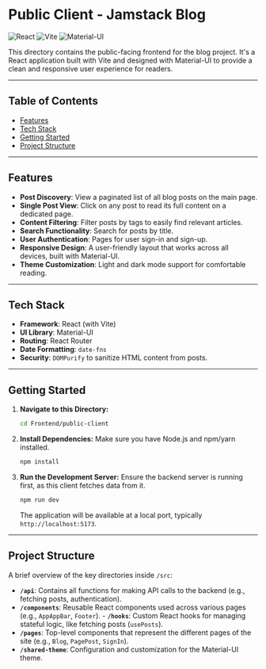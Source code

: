 # Public Client - Jamstack Blog

![React](https://img.shields.io/badge/React-20232A?style=for-the-badge&logo=react&logoColor=61DAFB) ![Vite](https://img.shields.io/badge/Vite-646CFF?style=for-the-badge&logo=vite&logoColor=white) ![Material-UI](https://img.shields.io/badge/Material--UI-0081CB?style=for-the-badge&logo=material-ui&logoColor=white)

This directory contains the public-facing frontend for the blog project. It's a  React application built with Vite and designed with Material-UI to provide a clean and responsive user experience for readers.

---

## Table of Contents
- [Features](#features)
- [Tech Stack](#tech-stack)
- [Getting Started](#getting-started)
- [Project Structure](#project-structure)

---

## Features

-   **Post Discovery**: View a paginated list of all blog posts on the main page. 
-   **Single Post View**: Click on any post to read its full content on a dedicated page. 
-   **Content Filtering**: Filter posts by tags to easily find relevant articles.  
-   **Search Functionality**: Search for posts by title. 
-   **User Authentication**: Pages for user sign-in and sign-up. 
-   **Responsive Design**: A user-friendly layout that works across all devices, built with Material-UI.
-   **Theme Customization**: Light and dark mode support for comfortable reading. 

---

## Tech Stack

-   **Framework**: React (with Vite) 
-   **UI Library**: Material-UI 
-   **Routing**: React Router 
-   **Date Formatting**: `date-fns`  
-   **Security**: `DOMPurify` to sanitize HTML content from posts.

---

## Getting Started

1.  **Navigate to this Directory:**
    ```bash
    cd Frontend/public-client
    ```

2.  **Install Dependencies:**
    Make sure you have Node.js and npm/yarn installed.
    ```bash
    npm install
    ```

3.  **Run the Development Server:**
    Ensure the backend server is running first, as this client fetches data from it.
    ```bash
    npm run dev
    ```
    The application will be available at a local port, typically `http://localhost:5173`.

---

## Project Structure

A brief overview of the key directories inside `/src`:

-   **`/api`**: Contains all functions for making API calls to the backend (e.g., fetching posts, authentication).    
-   **`/components`**: Reusable React components used across various pages (e.g., `AppAppBar`, `Footer`).    -   **`/hooks`**: Custom React hooks for managing stateful logic, like fetching posts (`usePosts`).    
-   **`/pages`**: Top-level components that represent the different pages of the site (e.g., `Blog`, `PagePost`, `SignIn`). 
-   **`/shared-theme`**: Configuration and customization for the Material-UI theme.